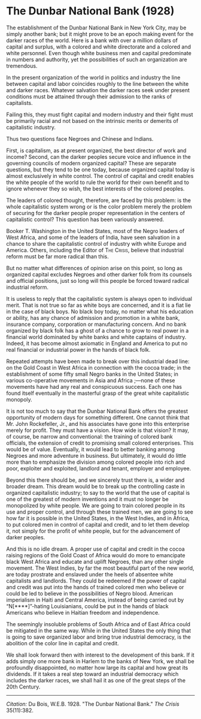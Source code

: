 # The Dunbar National Bank (1928)


The establishment of the Dunbar National Bank in New York City, may be simply another bank; but it might prove to be an epoch making event for the darker races of the world. Here is a bank with over a million dollars of capital and surplus, with a colored and white directorate and a colored and white personnel. Even though white business men and capital predominate in numbers and authority, yet the possibilities of such an organization are tremendous.

In the present organization of the world in politics and industry the line between capital and labor coincides roughly to the line between the white and darker races. Whatever salvation the darker races seek under present conditions must be attained through their admission to the ranks of capitalists.

Failing this, they must fight capital and modern industry and their fight must be primarily racial and not based on the intrinsic merits or demerits of capitalistic industry.

Thus two questions face Negroes and Chinese and Indians.

First, is capitalism, as at present organized, the best director of work and income? Second, can the darker peoples secure voice and influence in the governing councils of modern organized capital? These are separate questions, but they tend to be one today, because organized capital today is almost exclusively in white control. The control of capital and credit enables the white people of the world to rule the world for their own benefit and to ignore whenever they so wish, the best interests of the colored peoples.

The leaders of colored thought, therefore, are faced by this problem: is the whole capitalistic system wrong or is the color problem merely the problem of securing for the darker people proper representation in the centers of capitalistic control? This question has been variously answered.

Booker T. Washington in the United States, most of the Negro leaders of West Africa, and some of the leaders of India, have seen salvation in a chance to share the capitalistic control of industry with white Europe and America. Others, including the Editor of <span style="font-variant:small-caps;">The Crisis</span>, believe that industrial reform must be far more radical than this.

But no matter what differences of opinion arise on this point, so long as organized capital excludes Negroes and other darker folk from its counsels and official positions, just so long will this people be forced toward radical industrial reform.

It is useless to reply that the capitalistic system is always open to individual merit. That is not true so far as white boys are concerned, and it is a fiat lie in the case of black boys. No black boy today, no matter what his education or ability, has any chance of admission and promotion in a white bank, insurance company, corporation or manufacturing concern. And no bank organized by black folk has a ghost of a chance to grow to real power in a financial world dominated by white banks and white captains of industry. Indeed, it has become almost axiomatic in England and America to put no real financial or industrial power in the hands of black folk.

Repeated attempts have been made to break over this industrial dead line: on the Gold Coast in West Africa in connection with the cocoa trade; in the establishment of some fifty small Negro banks in the United States; in various co-operative movements in Asia and Africa ;—none of these movements have had any real and conspicuous success. Each one has found itself eventually in the masterful grasp of the great white capitalistic monopoly.

It is not too much to say that the Dunbar National Bank offers the greatest opportunity of modern days for something different. One cannot think that Mr. John Rockefeller, Jr., and his associates have gone into this enterprise merely for profit. They must have a vision. How wide is that vision? It may, of course, be narrow and conventional: the training of colored bank officials, the extension of credit to promising small colored enterprises. This would be of value. Eventually, it would lead to better banking among Negroes and more adventure in business. But ultimately, it would do little more than to emphasize the division among colored people into rich and poor, exploiter and exploited, landlord and tenant, employer and employee.

Beyond this there should be, and we sincerely trust there is, a wider and broader dream. This dream would be to break up the controlling caste in organized capitalistic industry; to say to the world that the use of capital is one of the greatest of modern inventions and it must no longer be monopolized by white people. We are going to train colored people in its use and proper control, and through these trained men, we are going to see how far it is possible in the United States, in the West Indies, and in Africa, to put colored men in control of capital and credit, and to let them develop it, not simply for the profit of white people, but for the advancement of darker peoples.

And this is no idle dream. A proper use of capital and credit in the cocoa raising regions of the Gold Coast of Africa would do more to emancipate black West Africa and educate and uplift Negroes, than any other single movement. The West Indies, by far the most beautiful part of the new world, are today prostrate and enslaved under the heels of absentee white capitalists and landlords. They could be redeemed if the power of capital and credit was put into the hands of trained colored men who believe or could be led to believe in the possibilities of Negro blood. American imperialism in Haiti and Central America, instead of being carried out by “N[****]”-hating Louisianians, could be put in the hands of black Americans who believe in Haitian freedom and independence.

The seemingly insoluble problems of South Africa and of East Africa could be mitigated in the same way. While in the United States the only thing that is going to save organized labor and bring true industrial democracy, is the abolition of the color line in capital and credit.

We shall look forward then with interest to the development of this bank. If it adds simply one more bank in Harlem to the banks of New York, we shall be profoundly disappointed, no matter how large its capital and how great its dividends. If it takes a real step toward an industrial democracy which includes the darker races, we shall hail it as one of the great steps of the 20th Century.


_________________
*Citation:* Du Bois, W.E.B. 1928. "The Dunbar National Bank." *The Crisis*  35(11):382.
